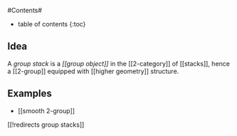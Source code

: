 
#Contents#
* table of contents
{:toc}

## Idea

A _group stack_ is a _[[group object]]_ in the [[2-category]] of [[stacks]], hence a [[2-group]] equipped with [[higher geometry]] structure. 


## Examples

* [[smooth 2-group]]

[[!redirects group stacks]]
